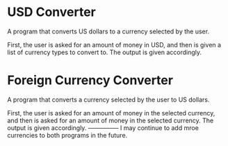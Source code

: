 # USD Converter 
A program that converts US dollars to a currency selected by the user. 

First, the user is asked for an amount of money in USD, and then is given a list of currency types to convert to. 
The output is given accordingly. 

# Foreign Currency Converter 
A program that converts a currency selected by the user to US dollars. 

First, the user is asked for an amount of money in the selected currency, and then is asked for an amount of money in the selected currency. 
The output is given accordingly. 
––––––––––
I may continue to add mroe currencies to both programs in the future. 
